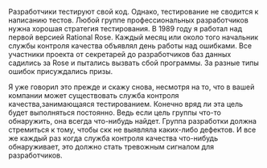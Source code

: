 Разработчики тестируют свой код. Однако, тестирование не сводится к написанию тестов. Любой группе профессиональных разработчиков нужна хорошая стратегия тестирования.
В 1989 году я работал над первой версией Rational Rose. Каждый месяц или около того начальник службы контроля качества объявлял день работы над ошибками. Все участники проекта от секретарей до разработчиков баз данных садились за Rose и пытались вызвать сбой программы. За разные типы ошибок присуждались призы.

Я уже говорил это прежде и скажу снова, несмотря на то, что в вашей компании может существовать служба контроля качества,занимающаяся тестированием. Конечно вряд ли эта цель будет выполняться постоянно. Ведь если цель группы что-то обнаружить, она всегда что-нибудь найдет. Группа разработки должна стремиться к тому, чтобы скк не выявляла каких-либо дефектов. И все же каждый раз когда служба контроля качества что-нибудь обнаруживает, это должно стать тревожным сигналом для разработчиков.
